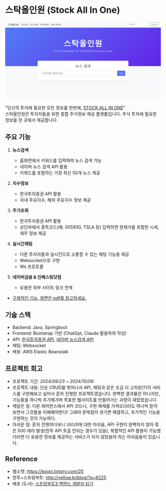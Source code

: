 # 스탁올인원 (Stock All In One)

![홈화면](./img/홈화면.png)


"당신의 투자에 필요한 모든 정보를 한번에, [STOCK ALL IN ONE](https://bit.ly/3zxUeRe)" <br>
스탁올인원은 투자자들을 위한 종합 주식정보 제공 플랫폼입니다. 주식 투자에 필요한 정보를 한 곳에서 제공합니다.

## 주요 기능
1. **뉴스검색**
   - 홈화면에서 키워드를 입력하여 뉴스 검색 가능
   - 네이버 뉴스 검색 API 활용
   - 키워드를 포함하는 가장 최신 50개 뉴스 제공

2. **지수정보**
   - 한국투자증권 API 활용
   - 국내 주요지수, 해외 주요지수 정보 제공

3. **주가조회**
   - 한국투자증권 API 활용
   - 상단바에서 종목코드(예: 005930, TSLA 등) 입력하면 현재가를 포함한 시세, 재무 정보 제공
   
4. **실시간채팅**
   - 다른 투자자들과 실시간으로 소통할 수 있는 채팅 기능을 제공
   - Websocket으로 구현
   - Ws 프로토콜

5. **네이버금융 & 인베스팅닷컴**
   - 유용한 외부 사이트 링크 연계

* [구체적인 기능, 화면은 pdf를 참고하세요.](https://github.com/mincoder00/STOCK-ALL-IN-ONE/blob/main/detail.pdf)

## 기술 스택
- Backend: Java, Springboot
- Frontend: Bootstrap 기반 (ChatGpt, Claude 활용하여 작성)
- API: [한국투자증권 API](https://apiportal.koreainvestment.com/apiservice/oauth2#L_5c87ba63-740a-4166-93ac-803510bb9c02), [네이버 뉴스검색 API](https://developers.naver.com/docs/serviceapi/search/news/news.md#%EB%89%B4%EC%8A%A4)
- 채팅: Websocket
- 배포: AWS Elastic Beanstalk

## 프로젝트 회고
- 프로젝트 기간: *2024/09/23 ~ 2024/10/06*
- 프로젝트 내용: 단순 CRUD를 벗어나서 API, 채팅과 같은 조금 더 고차원(?)의 서비스를 구현해보고 싶어서 혼자 진행한 프로젝트였습니다. 완벽한 결과물은 아니지만, 기능들을 하나씩 추가해가며 목표한 웹사이트를 만들어가는 과정이 재밌었습니다.
- 깨달은 점: 다른 레퍼런스에서 API 코드나, 구현 예제를 가져오더라도 하나씩 뜯어보면서 그것들을 이해해야한다! 그래야 문제점이 생기면 해결하고, 추가적인 기능을 구현하는 것이 가능하다.
- 아쉬운 점: 혼자 진행하다보니 UI/UX에 대한 아쉬움, API 구현이 완벽하지 않아 잦은 500 에러 발생(한투 API 호출 안되는 경우가 있음), 복합적인 API 활용이 가능했더라면 더 유용한 정보를 제공하는 서비스가 되지 않았을까 하는 아쉬움들이 있습니다. 

## Reference
- 웹소켓: https://koopi.tistory.com/25
- 한투+스프링부트: http://yellow.kr/blog/?p=6225
- 배포 (도서): [스프링부트3 백엔드 개발자 되기](https://product.kyobobook.co.kr/detail/S000201766024)